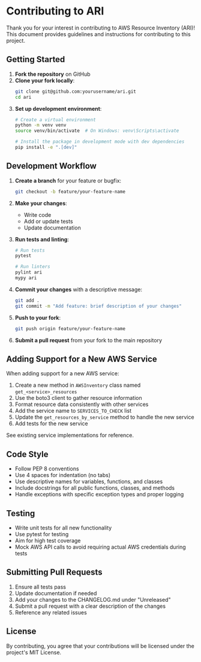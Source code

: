 # Contributing to ARI

Thank you for your interest in contributing to AWS Resource Inventory (ARI)! This document provides guidelines and instructions for contributing to this project.

## Getting Started

1. **Fork the repository** on GitHub
2. **Clone your fork locally**:
   ```bash
   git clone git@github.com:yourusername/ari.git
   cd ari
   ```
3. **Set up development environment**:
   ```bash
   # Create a virtual environment
   python -m venv venv
   source venv/bin/activate  # On Windows: venv\Scripts\activate
   
   # Install the package in development mode with dev dependencies
   pip install -e ".[dev]"
   ```

## Development Workflow

1. **Create a branch** for your feature or bugfix:
   ```bash
   git checkout -b feature/your-feature-name
   ```

2. **Make your changes**:
   - Write code
   - Add or update tests
   - Update documentation

3. **Run tests and linting**:
   ```bash
   # Run tests
   pytest
   
   # Run linters
   pylint ari
   mypy ari
   ```

4. **Commit your changes** with a descriptive message:
   ```bash
   git add .
   git commit -m "Add feature: brief description of your changes"
   ```

5. **Push to your fork**:
   ```bash
   git push origin feature/your-feature-name
   ```

6. **Submit a pull request** from your fork to the main repository

## Adding Support for a New AWS Service

When adding support for a new AWS service:

1. Create a new method in `AWSInventory` class named `get_<service>_resources`
2. Use the boto3 client to gather resource information
3. Format resource data consistently with other services
4. Add the service name to `SERVICES_TO_CHECK` list
5. Update the `get_resources_by_service` method to handle the new service
6. Add tests for the new service

See existing service implementations for reference.

## Code Style

- Follow PEP 8 conventions
- Use 4 spaces for indentation (no tabs)
- Use descriptive names for variables, functions, and classes
- Include docstrings for all public functions, classes, and methods
- Handle exceptions with specific exception types and proper logging

## Testing

- Write unit tests for all new functionality
- Use pytest for testing
- Aim for high test coverage
- Mock AWS API calls to avoid requiring actual AWS credentials during tests

## Submitting Pull Requests

1. Ensure all tests pass
2. Update documentation if needed
3. Add your changes to the CHANGELOG.md under "Unreleased"
4. Submit a pull request with a clear description of the changes
5. Reference any related issues

## License

By contributing, you agree that your contributions will be licensed under the project's MIT License.